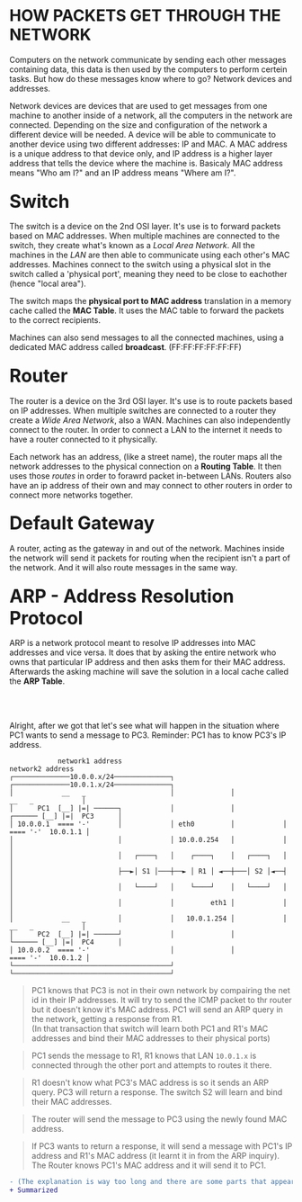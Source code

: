 # HOW PACKETS GET THROUGH THE NETWORK

Computers on the network communicate by sending each other messages containing data, this data is then used by the computers to perform certein tasks. But how do these messages know where to go? Network devices and addresses.

Network devices are devices that are used to get messages from one machine to another inside of a network, all the computers in the network are connected. Depending on the size and configuration of the network a different device will be needed. A device will be able to communicate to another device using two different addresses: IP and MAC. A MAC address is a unique address to that device only, and IP address is a higher layer address that tells the device where the machine is. Basicaly MAC address means "Who am I?" and an IP address means "Where am I?".

### <font size=6>Switch</font>
The switch is a device on the 2nd OSI layer. It's use is to forward packets based on MAC addresses. When multiple machines are connected to the switch, they create what's known as a *Local Area Network*. All the machines in the *LAN* are then able to communicate using each other's MAC addresses. Machines connect to the switch using a physical slot in the switch called a 'physical port', meaning they need to be close to eachother (hence "local area").

The switch maps the **physical port to MAC address** translation in a memory cache called the **MAC Table**. It uses the MAC table to forward the packets to the correct recipients.

Machines can also send messages to all the connected machines, using a dedicated MAC address called **broadcast**. (FF:FF:FF:FF:FF:FF)

### <font size=6>Router</font>
The router is a device on the 3rd OSI layer. It's use is to route packets based on IP addresses. When multiple switches are connected to a router they create a *Wide Area Network*, also a WAN. Machines can also independently connect to the router. In order to connect a LAN to the internet it needs to have a router connected to it physically.

Each network has an address, (like a street name), the router maps all the network addresses to the physical connection on a **Routing Table**. It then uses those *routes* in order to forawrd packet in-between LANs. Routers also have an ip address of their own and may connect to other routers in order to connect more networks together.

### <font size=6>Default Gateway</font>

A router, acting as the gateway in and out of the network. Machines inside the network will send it packets for routing when the recipient isn't a part of the network. And it will also route messages in the same way.

### <font size=6>ARP - Address Resolution Protocol</font>

ARP is a network protocol meant to resolve IP addresses into MAC addresses and vice versa. It does that by asking the entire network who owns that particular IP address and then asks them for their MAC address. Afterwards the asking machine will save the solution in a local cache called the **ARP Table**.

<br><br>

Alright, after we got that let's see what will happen in the situation where PC1 wants to send a message to PC3. Reminder: PC1 has to know PC3's IP address.

```
            network1 address                                        network2 address
┌──────────────10.0.0.x/24──────────────┐              ┌──────────────10.0.1.x/24──────────────┐
│            __   _                     │              │                     __   _            │
│      PC1  [__] |=| ──────┐            │              │            ┌────── [__] |=|  PC3      │
│ 10.0.0.1  ==== '-'       │            │ eth0         │            │       ==== '-'  10.0.1.1 │
│                          │            │ 10.0.0.254   │            │                          │
│                          │   ┌────┐   │    ┌────┐    │   ┌────┐   │                          │
│                          ├──►│ S1 │───┼──► │ R1 │ ◄──┼───│ S2 │◄──┤                          │
│                          │   └────┘   │    └────┘    │   └────┘   │                          │
│                          │            │         eth1 │            │                          │
│            __   _        │            │   10.0.1.254 │            │        __   _            │
│      PC2  [__] |=| ──────┘            │              │            └────── [__] |=|  PC4      │
│ 10.0.0.2  ==== '-'                    │              │                    ==== '-'  10.0.1.2 │
└───────────────────────────────────────┘              └───────────────────────────────────────┘
```

> PC1 knows that PC3 is not in their own network by compairing the net id in their IP addresses. It will try to send the ICMP packet to thr router but it doesn't know it's MAC address. PC1 will send an ARP query in the network, getting a response from R1.<br>
(In that transaction that switch will learn both PC1 and R1's MAC addresses and bind their MAC addresses to their physical ports)

> PC1 sends the message to R1, R1 knows that LAN `10.0.1.x` is connected through the other port and attempts to routes it there.

> R1 doesn't know what PC3's MAC address is so it sends an ARP query. PC3 will return a response. The switch S2 will learn and bind their MAC addresses.

> The router will send the message to PC3 using the newly found MAC address.

> If PC3 wants to return a response, it will send a message with PC1's IP address and R1's MAC address (it learnt it in from the ARP inquiry). The Router knows PC1's MAC address and it will send it to PC1.

```diff
- (The explanation is way too long and there are some parts that appear more than once)
+ Summarized
```
